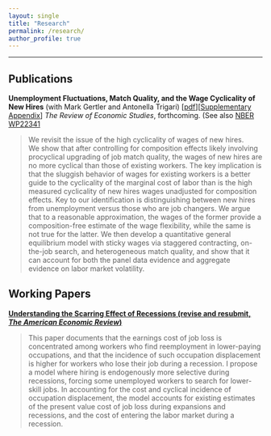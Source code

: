 ```yaml
---
layout: single
title: "Research"
permalink: /research/
author_profile: true
---
```

---
## Publications
**Unemployment Fluctuations, Match Quality, and the Wage Cyclicality of New Hires** (with Mark Gertler and Antonella Trigari) [[pdf](https://christopher-huckfeldt.github.io/files/UTSEOR.pdf)][[Supplementary Appendix]()]
_The Review of Economic Studies_, forthcoming. (See also [NBER WP22341](https://www.nber.org/papers/w22341)
> We revisit the issue of the high cyclicality of wages of new hires.  
> We show that after controlling for composition effects likely 
> involving procyclical upgrading of job match quality, the wages of 
> new hires are no more cyclical than those of existing workers. The 
> key implication is that the sluggish behavior of wages for existing 
> workers is a better guide to the cyclicality of the marginal cost of 
> labor than is the high measured cyclicality of new hires wages 
> unadjusted for composition effects. Key to our identification is 
> distinguishing between new hires from unemployment versus those who 
> are job changers. We argue that to a reasonable approximation, the 
> wages of the former provide a composition-free estimate of the wage 
> flexibility, while the same is not true for the latter. We then 
> develop a quantitative general equilibrium model with sticky wages 
> via staggered contracting, on-the-job search, and heterogeneous 
> match quality, and show that it can account for both the panel data 
> evidence and aggregate evidence on labor market volatility.



## Working Papers

**[Understanding the Scarring Effect of Recessions (revise and resubmit, _The American Economic Review_)](https://christopher-huckfeldt.github.io/files/UTSEOR.pdf)**  
> This paper documents that the earnings cost of job loss is 
> concentrated among workers who find reemployment in lower-paying 
> occupations, and that the incidence of such occupation displacement 
> is higher for workers who lose their job during a recession. I 
> propose a model where hiring is endogenously more selective during 
> recessions, forcing some unemployed workers to search for 
> lower-skill jobs. In accounting for the cost and cyclical incidence 
> of occupation displacement, the model accounts for existing 
> estimates of the present value cost of job loss during expansions 
> and recessions, and the cost of entering the labor market during a 
> recession.
